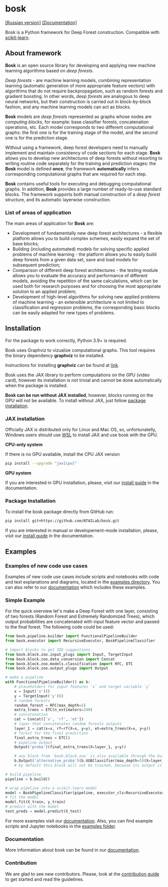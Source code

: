 # bosk

[[Russian version]](README.md)
[[Documentation]](https://ntailab.github.io/bosk/en_index.html)

Bosk is a Python framework for Deep Forest construction. Compatible with [scikit-learn](https://scikit-learn.org).

## About framework

**Bosk** is an open source library for developing and applying new machine learning algorithms based on *deep forests*.

*Deep forests* - are machine learning models,
combining representation learning (automatic generation of more appropriate feature vectors) with algorithms that do not require backpropagation, such as random forests and gradient boosting.
In other words, *deep forests* are analogous to deep neural networks, but their construction is carried out in block-by-block fashion, and any machine learning models can act as blocks.

**Bosk** models are *deep forests* represented as graphs whose nodes are *computing blocks*,
for example: base classifier forests, concatenation operations, etc.
Each model corresponds to two different computational
graphs: the first one is for the training stage of the model, and the second one is for the prediction stage.

Without using a framework, deep forest developers need to
manually implement and maintain consistency of code sections for each stage.
**Bosk** allows you to develop new architectures of deep
forests without resorting to writing routine code separately for the training and prediction stages:
the **Bosk** model is defined **once**,
the framework **automatically** infers corresponding computational graphs that are required for each step.

**Bosk** contains useful tools for executing and debugging computational graphs.
In addition, **Bosk** provides a large number of ready-to-use
standard blocks. The framework supports both manual construction of a *deep forest* structure,
and its automatic layerwise construction.

### List of areas of application

The main areas of application for **Bosk** are:

- Development of fundamentally new deep forest architectures - a flexible platform allows you to build complex schemes, easily expand the set of base blocks;
- Building (including automated) models for solving specific applied problems of machine learning - the platform allows you to easily build deep forests from a given data set, save and load models for subsequent prediction;
- Comparison of different deep forest architectures - the testing module allows you to evaluate the accuracy and performance of different models, avoiding the repetition of the same calculations, which can be used both for research purposes and for choosing the most appropriate solution to an applied problem;
- Development of high-level algorithms for solving new applied problems of machine learning - an extensible architecture is not limited to classification and regression problems, the corresponding basic blocks can be easily adapted for new types of problems.

## Installation

For the package to work correctly, Python 3.9+ is required.

Bosk uses Graphviz to vizualize computational graphs.
This tool requires the binary dependency **graphviz** to be installed.

Instructions for installing **graphviz** can be found at [link](https://graphviz.org/download/).

Bosk uses the JAX library to perform computations on the GPU (video card), however its installation is not trivial and cannot be done automatically when the package is installed.

**Bosk can be run without JAX installed**,
however, blocks running on the GPU will not be available.
To install without JAX, just follow [package installation](#package-installation).

### JAX installation

Officially JAX is distributed only for Linux and Mac OS, so, unfortunatelly, Windows users should use [WSL](https://docs.microsoft.com/en-us/windows/wsl/about) to install JAX and use bosk with the GPU.

**CPU-only system**

If there is no GPU available, install the CPU JAX version

```bash
pip install --upgrade "jax[cpu]"
```

**GPU system**

If you are interested in GPU installation, please, visit our [install guide](https://ntailab.github.io/bosk/install.html#jax-installation) in the documentation.

### Package Installation

To install the bosk package directly from GitHub run:

```bash
pip install git+https://github.com/NTAILab/bosk.git
```

If you are interested in manual or developement-mode installation, please, visit our [install guide](https://ntailab.github.io/bosk/install.html#package-installation) in the documentation.

## Examples

### Examples of new code use cases

Examples of new code use cases include scripts and notebooks with code and text explanations and diagrams, located in the [examples directory](examples/).
You can also refer to our [documentation](https://ntailab.github.io/bosk/en_examples.html) which includes these examples.

### Simple Example

For the quick overview let's make a Deep Forest with one layer, consisting of two forests (Random Forest and Extremely Randomized Trees), which output probabilities are concatenated with input feature vector and passed to the final forest. The following code could be used:

```python
from bosk.pipeline.builder import FunctionalPipelineBuilder
from bosk.executor import RecursiveExecutor, BoskPipelineClassifier

# import blocks to get IDE suggestions
from bosk.block.zoo.input_plugs import Input, TargetInput
from bosk.block.zoo.data_conversion import Concat
from bosk.block.zoo.models.classification import RFC, ETC
from bosk.block.zoo.output_plugs import Output

# make a pipeline
with FunctionalPipelineBuilder() as b:
    # placeholders for input features `x` and target variable `y`
    x = Input('x')()
    y = TargetInput('y')()
    # random forests
    random_forest = RFC(max_depth=5)
    extra_trees = ETC(n_estimators=200)
    # concatenation
    cat = Concat(['x', 'rf', 'et'])
    # layer that concatenates random forests outputs
    layer_1 = cat(x=x, rf=rf(X=x, y=y), et=extra_trees(X=x, y=y))
    # forest for the final prediction
    final_extra_trees = ETC()
    # pipeline output
    Output('proba')(final_extra_trees(X=layer_1, y=y))

    # any block from `bosk.block.zoo` is also available through the builder without import:
    b.Output('alternative_proba')(b.XGBClassifier(max_depth=5)(X=layer_1, y=y))
    # by default this block will not be trained, because its output is not used

# build pipeline
pipeline = b.build()

# wrap pipeline into a scikit-learn model
model = BoskPipelineClassifier(pipeline, executor_cls=RecursiveExecutor)
# fit the model
model.fit(X_train, y_train)
# predict with the model
test_preds = model.predict(X_test)
```

For more examples visit our [documentation](https://ntailab.github.io/bosk/examples.html). Also, you can find example scripts and Jupyter notebooks in the [examples folder](examples/).

### Documentation

More information about bosk can be found in our [documentation](https://ntailab.github.io/bosk/en_index.html).

### Contribution

We are glad to see new contributors. Please, look at the [contribution guide](https://ntailab.github.io/bosk/contribution.html) to get started and read the guidelines.
